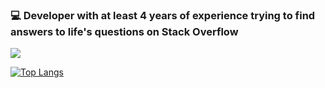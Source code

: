### :computer: Developer with at least 4 years of experience trying to find answers to life's questions on Stack Overflow

<img src="https://github-readme-stats.vercel.app/api?username=Dinoattitude&&show_icons=true&title_color=927ea3&icon_color=da6c77&text_color=e8a287&bg_color=DEG,2b465d,304f69,365875">

[![Top Langs](https://github-readme-stats.vercel.app/api/top-langs/?username=Dinoattitude&bg_color=DEG,2b465d,304f69,365875)](https://github.com/anuraghazra/github-readme-stats)
